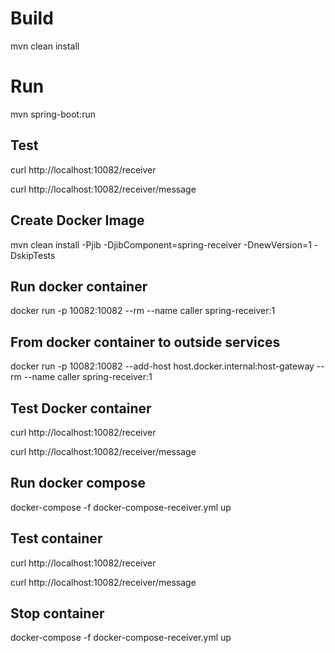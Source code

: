 # Build
mvn clean install

# Run
mvn spring-boot:run

## Test
curl http://localhost:10082/receiver

curl http://localhost:10082/receiver/message

## Create Docker Image

mvn clean install -Pjib -DjibComponent=spring-receiver -DnewVersion=1 -DskipTests

## Run docker container

docker run -p 10082:10082 --rm --name caller spring-receiver:1

## From docker container to outside services

docker run -p 10082:10082 --add-host host.docker.internal:host-gateway --rm --name caller spring-receiver:1 

## Test Docker container

curl http://localhost:10082/receiver

curl http://localhost:10082/receiver/message

## Run docker compose

docker-compose -f docker-compose-receiver.yml up

## Test container

curl http://localhost:10082/receiver

curl http://localhost:10082/receiver/message

## Stop container

docker-compose -f docker-compose-receiver.yml up
